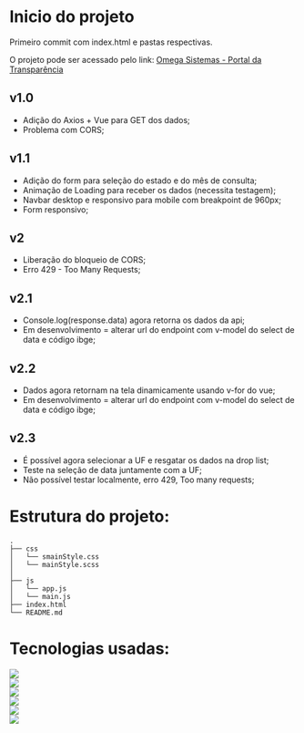 # Inicio do projeto
Primeiro commit com index.html e pastas respectivas.

O projeto pode ser acessado pelo link: [Omega Sistemas - Portal da Transparência](https://lucaspmarra.github.io/omegasistemas-teste-front-end/)

## v1.0

- Adição do Axios + Vue para GET dos dados;
- Problema com CORS;

## v1.1

- Adição do form para seleção do estado e do mês de consulta;
- Animação de Loading para receber os dados (necessita testagem);
- Navbar desktop e responsivo para mobile com breakpoint de 960px;
- Form responsivo;

## v2

- Liberação do bloqueio de CORS;
- Erro 429 - Too Many Requests;


## v2.1

- Console.log(response.data) agora retorna os dados da api;
- Em desenvolvimento = alterar url do endpoint com v-model do select de data e código ibge;

## v2.2
- Dados agora retornam na tela dinamicamente usando v-for do vue;
- Em desenvolvimento = alterar url do endpoint com v-model do select de data e código ibge;  

## v2.3
- É possível agora selecionar a UF e resgatar os dados na drop list;
- Teste na seleção de data juntamente com a UF;
- Não possível testar localmente, erro 429, Too many requests;


# Estrutura do projeto:
```
.
├── css
│   └── smainStyle.css
│   └── mainStyle.scss
│   
├── js
│   └── app.js
│   └── main.js
├── index.html
└── README.md
```

# Tecnologias usadas:
![](https://img.shields.io/badge/HTML--brightgreen)  
![](https://img.shields.io/badge/SCSS--brightgreen)   
![](https://img.shields.io/badge/CSS--brightgreen)   
![](https://img.shields.io/badge/Javascript--brightgreen)   
![](https://img.shields.io/badge/Vue.js--brightgreen)  
![](https://img.shields.io/badge/Axios--brightgreen)  

